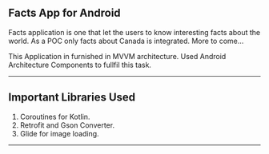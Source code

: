 
## Facts App for Android

Facts application is one that let the users to know interesting facts about the world. As a POC only facts about Canada is integrated. More to come...

This Application in furnished in MVVM architecture. Used Android Architecture Components to fullfil this task. 

---

## Important Libraries Used

1. Coroutines for Kotlin. 
2. Retrofit and Gson Converter.
3. Glide for image loading.

---
